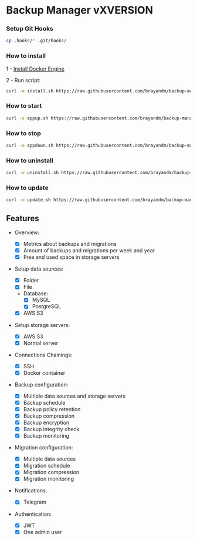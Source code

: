 # Backup Manager vXVERSION

### Setup Git Hooks

```bash
cp .hooks/* .git/hooks/
```

### How to install

1 - [Install Docker Engine](https://docs.docker.com/engine/install/)

2 - Run script:

```bash
curl -o install.sh https://raw.githubusercontent.com/brayandm/backup-manager/XVERSION/install.sh && chmod +x install.sh && (sudo VERSION=XVERSION ./install.sh || true) && rm install.sh
```

### How to start

```bash
curl -o appup.sh https://raw.githubusercontent.com/brayandm/backup-manager/1.0.0/appup.sh && chmod +x appup.sh && (sudo ./appup.sh || true) && rm appup.sh
```

### How to stop

```bash
curl -o appdown.sh https://raw.githubusercontent.com/brayandm/backup-manager/1.0.0/appdown.sh && chmod +x appdown.sh && (sudo ./appdown.sh || true) && rm appdown.sh
```

### How to uninstall

```bash
curl -o uninstall.sh https://raw.githubusercontent.com/brayandm/backup-manager/XVERSION/uninstall.sh && chmod +x uninstall.sh && (sudo ./uninstall.sh || true) && rm uninstall.sh
```

### How to update

```bash
curl -o update.sh https://raw.githubusercontent.com/brayandm/backup-manager/XVERSION/update.sh && chmod +x update.sh && (sudo VERSION=XVERSION ./update.sh || true) && rm update.sh
```

## Features

-   Overview:

    -   [x] Metrics about backups and migrations
    -   [x] Amount of backups and migrations per week and year
    -   [x] Free and used space in storage servers

-   Setup data sources:
    -   [x] Folder
    -   [x] File
    -   Database:
        -   [x] MySQL
        -   [x] PostgreSQL
    -   [x] AWS S3
-   Setup storage servers:
    -   [x] AWS S3
    -   [x] Normal server
-   Connections Chainings:
    -   [x] SSH
    -   [x] Docker container
-   Backup configuration:
    -   [x] Multiple data sources and storage servers
    -   [x] Backup schedule
    -   [x] Backup policy retention
    -   [x] Backup compression
    -   [x] Backup encryption
    -   [x] Backup integrity check
    -   [x] Backup monitoring
-   Migration configuration:
    -   [x] Multiple data sources
    -   [x] Migration schedule
    -   [x] Migration compression
    -   [x] Migration monitoring
-   Notifications:
    -   [x] Telegram
-   Authentication:
    -   [x] JWT
    -   [x] One admin user
